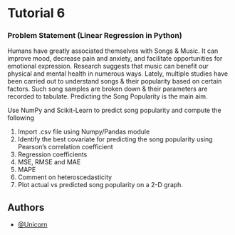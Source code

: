 
# Tutorial 6

### Problem Statement (Linear Regression in Python)

Humans have greatly associated themselves with Songs & Music. It can improve mood, decrease pain and anxiety, and facilitate opportunities for emotional expression. Research suggests that music can benefit our physical and mental health in numerous ways.
Lately, multiple studies have been carried out to understand songs & their popularity based on certain factors. Such song samples are broken down & their parameters are recorded to tabulate. Predicting the Song Popularity is the main aim.

Use NumPy and Scikit-Learn to predict song popularity and compute the following 

1. Import .csv file using Numpy/Pandas module
2. Identify the best covariate for predicting the song popularity using Pearson’s correlation coefficient
3. Regression coefficients
4. MSE, RMSE and MAE
5. MAPE
6. Comment on heteroscedasticity 
7. Plot actual vs predicted song popularity on a 2-D graph. 

## Authors

- [@Unicorn](https://www.github.com/sahilgoyal7214)

